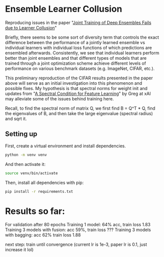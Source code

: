 # Ensemble Learner Collusion

Reproducing issues in the paper "[Joint Training of Deep Ensembles Fails due to Learner Collusion](https://arxiv.org/abs/2301.11323)" 

Briefly, there seems to be some sort of diversity term that controls the exact difference between the performance of a jointly learned ensemble vs individual learners with individual loss functions of which predictions are ensembled afterwards. Consistently, we see that individual learners perform better than joint ensembles and that different types of models that are trained through a joint optimization scheme achieve different levels of performance on various benchmark datasets (e.g. ImageNet, CIFAR, etc.). 

This preliminary reproduction of the CIFAR results presented in the paper above will serve as an initial investigation into this phenomenon and possible fixes. My hypothesis is that spectral norms for weight init and updates from "[A Spectral Condition for Feature Learning](https://arxiv.org/abs/2310.17813)" by Greg at xAI may alleviate some of the issues behind training here.

Recall, to find the spectral norm of matrix Q, we first find B = Q^T * Q, find the eigenvalues of B, and then take the large eigenvalue (spectral radius) and sqrt it. 

## Setting up

First, create a virtual environment and install dependencies. 
```bash 
python -m venv venv
```

And then activate it: 
```bash 
source venv/bin/activate
```

Then, install all dependencies with pip: 
```bash 
pip install -r requirements.txt
```

# Results so far: 
For validation after 80 epochs
Training 1 model: 64% acc, train loss 1.83
Training 3 models with fusion: acc 59%, train loss ???
Training 3 models with bagging: acc 62% train loss 1.88

next step: train until convergence (current lr is 1e-3, paper lr is 0.1, just increase it lol)